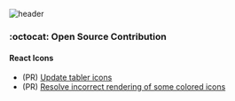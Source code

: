 ![header](https://capsule-render.vercel.app/api?type=transparent&height=300&text=Taejin%20Kim&textBg=false&fontColor=f5d287)

### :octocat: Open Source Contribution
#### React Icons
- (PR) [Update tabler icons](https://github.com/react-icons/react-icons/pull/811)
- (PR) [Resolve incorrect rendering of some colored icons](https://github.com/react-icons/react-icons/pull/830)

